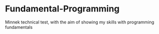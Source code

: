 # Fundamental-Programming
Minnek technical test, with the aim of showing my skills with programming fundamentals
